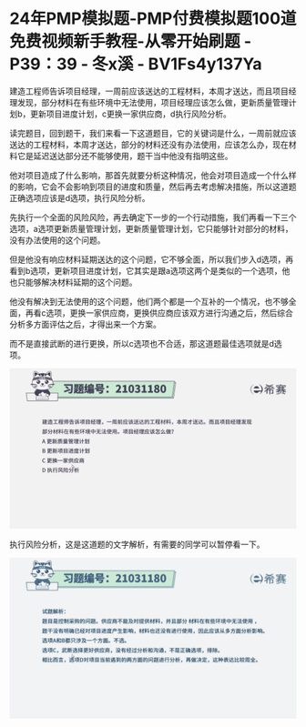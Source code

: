 # 24年PMP模拟题-PMP付费模拟题100道免费视频新手教程-从零开始刷题 - P39：39 - 冬x溪 - BV1Fs4y137Ya

建造工程师告诉项目经理，一周前应该送达的工程材料，本周才送达，而且项目经理发现，部分材料在有些环境中无法使用，项目经理应该怎么做，更新质量管理计划b，更新项目进度计划，c更换一家供应商，d执行风险分析。

读完题目，回到题干，我们来看一下这道题目，它的关键词是什么，一周前就应该送达的工程材料，本周才送达，部分的材料还没有办法使用，应该怎么办，现在材料它是延迟送达部分还不能够使用，题干当中他没有指明这些。

他对项目造成了什么影响，那首先就要分析这种情况，他会对项目造成一个什么样的影响，它会不会影响到项目的进度和质量，然后再去考虑解决措施，所以这道题正确选项应该是d选项，执行风险分析。

先执行一个全面的风险风险，再去确定下一步的一个行动措施，我们再看一下三个选项，a选项更新质量管理计划，更新质量管理计划，它只能够针对部分的材料，没有办法使用的这个问题。

但是他没有响应材料延期送达的这个问题，它不够全面，所以我们步入d选项，再看到b选项，更新项目进度计划，它其实是跟a选项这两个是类似的一个选项，他也只能够解决材料延期的这个问题。

他没有解决到无法使用的这个问题，他们两个都是一个互补的一个情况，也不够全面，再看c选项，更换一家供应商，更换供应商应该双方进行沟通之后，然后综合分析多方面评估之后，才得出来一个方案。

而不是直接武断的进行更换，所以c选项也不合适，那这道题最佳选项就是d选项。

![](img/4e543d9828d445e231386bd0b23e644b_1.png)

执行风险分析，这是这道题的文字解析，有需要的同学可以暂停看一下。

![](img/4e543d9828d445e231386bd0b23e644b_3.png)